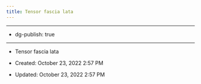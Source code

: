 ```yaml
---
title: Tensor fascia lata
---
```


- --

- dg-publish: true

- --

- Tensor fascia lata

- Created: October 23, 2022 2:57 PM

- Updated: October 23, 2022 2:57 PM
